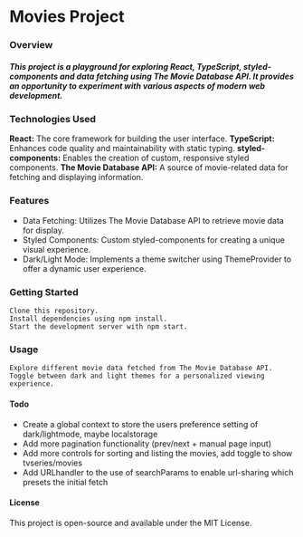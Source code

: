# Movies Project

### Overview

##### This project is a playground for exploring React, TypeScript, styled-components and data fetching using The Movie Database API. It provides an opportunity to experiment with various aspects of modern web development.


### Technologies Used

**React:** The core framework for building the user interface.
**TypeScript:** Enhances code quality and maintainability with static typing.
**styled-components:** Enables the creation of custom, responsive styled components.
**The Movie Database API:** A source of movie-related data for fetching and displaying information.

### Features

- Data Fetching: Utilizes The Movie Database API to retrieve movie data for display.
- Styled Components: Custom styled-components for creating a unique visual experience.
- Dark/Light Mode: Implements a theme switcher using ThemeProvider to offer a dynamic user experience.

### Getting Started

    Clone this repository.
    Install dependencies using npm install.
    Start the development server with npm start.

### Usage

    Explore different movie data fetched from The Movie Database API.
    Toggle between dark and light themes for a personalized viewing experience.

#### Todo

- Create a global context to store the users preference setting of dark/lightmode, maybe localstorage
- Add more pagination functionality (prev/next + manual page input)
- Add more controls for sorting and listing the movies, add toggle to show tvseries/movies
- Add URLhandler to the use of searchParams to enable url-sharing which presets the initial fetch

#### License

This project is open-source and available under the MIT License.
